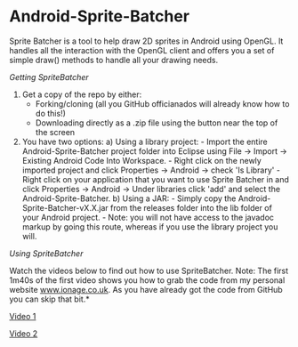 Android-Sprite-Batcher
======================
Sprite Batcher is a tool to help draw 2D sprites in Android using OpenGL. It handles all the interaction with the OpenGL client and offers you a set of simple draw() methods to handle all your drawing needs.

*Getting SpriteBatcher*

1. Get a copy of the repo by either:
	- Forking/cloning (all you GitHub officianados will already know how to do this!)
	- Downloading directly as a .zip file using the button near the top of the screen
2. You have two options:
	a) Using a library project:
		- Import the entire Android-Sprite-Batcher project folder into Eclipse using File -> Import -> Existing Android Code Into Workspace. 
		- Right click on the newly imported project and click Properties -> Android -> check 'Is Library'
		- Right click on your application that you want to use Sprite Batcher in and click Properties -> Android -> Under libraries click 'add' and select the Android-Sprite-Batcher.
	b) Using a JAR:
		- Simply copy the Android-Sprite-Batcher-vX.X.jar from the releases folder into the lib folder of your Android project.
		- Note: you will not have access to the javadoc markup by going this route, whereas if you use the library project you will.

*Using SpriteBatcher*

Watch the videos below to find out how to use SpriteBatcher. Note: The first 1m40s of the first video shows you how to grab the code from my personal website www.ionage.co.uk. As you have already got the code from GitHub you can skip that bit.*

[Video 1](http://youtu.be/xc93rN2CGNw "How to use SpriteBatcher 1")

[Video 2](http://youtu.be/cCTi0xvlXGY "How to use SpriteBatcher 2")
